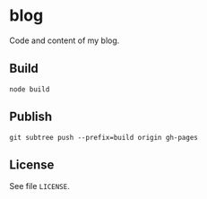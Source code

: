 # blog
Code and content of my blog.

## Build
``` Shell
node build
```

## Publish
``` Shell
git subtree push --prefix=build origin gh-pages
```

## License
See file `LICENSE`.
